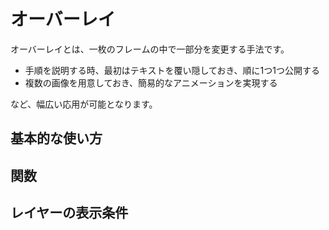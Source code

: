 # オーバーレイ

オーバーレイとは、一枚のフレームの中で一部分を変更する手法です。

- 手順を説明する時、最初はテキストを覆い隠しておき、順に1つ1つ公開する
- 複数の画像を用意しておき、簡易的なアニメーションを実現する

など、幅広い応用が可能となります。

## 基本的な使い方

## 関数

## レイヤーの表示条件
